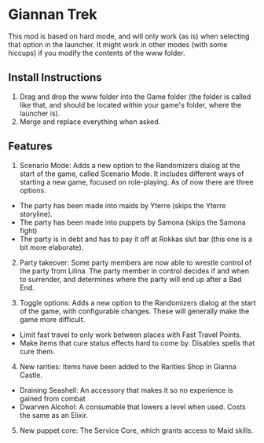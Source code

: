 # Giannan Trek

This mod is based on hard mode, and will only work (as is) when selecting that option in the launcher. 
It might work in other modes (with some hiccups) if you modify the contents of the www folder.

## Install Instructions

1. Drag and drop the www folder into the Game folder (the folder is called like that, and should be located within your game's folder, where the launcher is).
2. Merge and replace everything when asked.

## Features

1. Scenario Mode: Adds a new option to the Randomizers dialog at the start of the game, called Scenario Mode. It includes different ways of starting a new game, focused on role-playing. As of now there are three options.
   
- The party has been made into maids by Yterre (skips the Yterre storyline).
- The party has been made into puppets by Samona (skips the Samona fight)
- The party is in debt and has to pay it off at Rokkas slut bar (this one is a bit more elaborate).
 
2. Party takeover: Some party members are now able to wrestle control of the party from Lilina. The party member in control decides if and when to surrender, and determines where the party will end up after a Bad End.

3. Toggle options: Adds a new option to the Randomizers dialog at the start of the game, with configurable changes. These will generally make the game more difficult.
 
- Limit fast travel to only work between places with Fast Travel Points.
- Make items that cure status effects hard to come by. Disables spells that cure them.
 
4. New rarities: Items have been added to the Rarities Shop in Gianna Castle.
 
- Draining Seashell: An accessory that makes it so no experience is gained from combat
- Dwarven Alcohol: A consumable that lowers a level when used. Costs the same as an Elixir.

5. New puppet core: The Service Core, which grants access to Maid skills.
